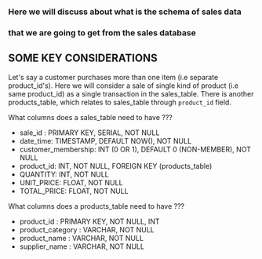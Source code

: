 ### Here we will discuss about what is the schema of sales data 
### that we are going to get from the sales database

## SOME KEY CONSIDERATIONS
Let's say a customer purchases more than one item (i.e separate product_id's).
Here we will consider a sale of single kind of product (i.e same product_id) as
a single transaction in the sales_table. There is another products_table, which relates to 
sales_table through `product_id` field.

What columns does a sales_table need to have ???

- sale_id : PRIMARY KEY, SERIAL, NOT NULL
- date_time: TIMESTAMP, DEFAULT NOW(), NOT NULL
- customer_membership: INT (0 OR 1), DEFAULT 0 (NON-MEMBER), NOT NULL
- product_id: INT, NOT NULL, FOREIGN KEY (products_table)
- QUANTITY: INT, NOT NULL
- UNIT_PRICE: FLOAT, NOT NULL
- TOTAL_PRICE: FLOAT, NOT NULL

What columns does a products_table need to have ???
- product_id : PRIMARY KEY, NOT NULL, INT
- product_category : VARCHAR, NOT NULL
- product_name : VARCHAR, NOT NULL
- supplier_name : VARCHAR, NOT NULL